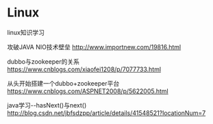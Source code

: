 # Linux
linux知识学习

攻破JAVA NIO技术壁垒
http://www.importnew.com/19816.html

dubbo与zookeeper的关系
https://www.cnblogs.com/xiaofei1208/p/7077733.html

从头开始搭建一个dubbo+zookeeper平台
https://www.cnblogs.com/ASPNET2008/p/5622005.html

java学习--hasNext()与next()
http://blog.csdn.net/jbfsdzpp/article/details/41548521?locationNum=7
